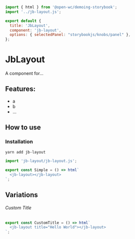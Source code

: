 ```js script
import { html } from '@open-wc/demoing-storybook';
import '../jb-layout.js';

export default {
  title: 'JbLayout',
  component: 'jb-layout',
  options: { selectedPanel: "storybookjs/knobs/panel" },
};
```

# JbLayout

A component for...

## Features:

- a
- b
- ...

## How to use

### Installation

```bash
yarn add jb-layout
```

```js
import 'jb-layout/jb-layout.js';
```

```js preview-story
export const Simple = () => html`
  <jb-layout></jb-layout>
`;
```

## Variations

###### Custom Title

```js preview-story
export const CustomTitle = () => html`
  <jb-layout title="Hello World"></jb-layout>
`;
```

